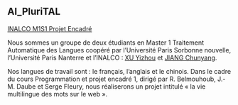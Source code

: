 ## AI_PluriTAL
[INALCO M1S1 Projet Encadré](http://www.tal.univ-paris3.fr/cours/masterproj.htm)

Nous sommes un groupe de deux étudiants en Master 1 Traitement Automatique des Langues coopéré par l’Université Paris Sorbonne nouvelle, l’Université Paris Nanterre et l’INALCO : [XU Yizhou](https://github.com/cyranohsu) et [JIANG Chunyang](https://github.com/evoginger). 

Nos langues de travail sont : le français, l’anglais et le chinois. Dans le cadre du cours Programmation et projet encadré 1, dirigé par R. Belmouhoub, J.-M. Daube et Serge Fleury, nous réaliserons un projet intitulé « la vie multilingue des mots sur le web ».
